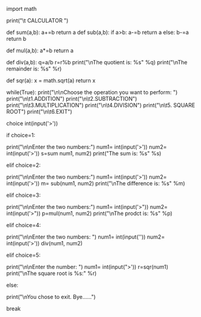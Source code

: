 import math

print("\t CALCULATOR ")

def sum(a,b):
  a+=b 
  return a
def sub(a,b):
  if a>b:
   a-=b
   return a
  else:
   b-=a
   return b

def mul(a,b):
  a*=b 
  return a

def div(a,b): 
  q=a/b
  r=r%b
  print("\nThe quotient is: %s" %q)
  print("\nThe remainder is: %s" %r)

def sqr(a): 
  x = math.sqrt(a) 
  return x

while(True):
  print("\n\nChoose the operation you want to perform: ")
  print("\n\t1.ADDITION")
  print("\n\t2.SUBTRACTION")
  print("\n\t3.MULTIPLICATION") 
  print("\n\t4.DIVISION")
  print("\n\t5. SQUARE ROOT")
  print("\n\t6.EXIT")

choice int(input('>'))

if choice=1:

 print("\n\nEnter the two numbers:")
 num1= int(input('>'))
 num2= int(input('>')) 
 s=sum num1, num2)
 print("The sum is: %s" %s)

elif choice=2:

 print("\n\nEnter the two numbers:")
 num1= int(input('>'))
 num2= int(input('>'))
 m= sub(num1, num2)
 print("\nThe difference is: %s" %m)

elif choice=3:

 print("\n\nEnter the two numbers:")
 num1= int(input('>"))
 num2= int(input('>")) 
 p=mul(num1, num2)
 print("\nThe prodct is: %s" %p)

elif choice=4:

 print("\n\nEnter the two numbers: ")
 num1= int(input(''))
 num2= int(input('>'))
 div(num1, num2)

elif choice=5:
 
 print("\n\nEnter the number: ")
 num1= int(input(">')) 
 r=sqr(num1)
 print("\nThe square root is %s:" %r)

else:

print("\nYou chose to exit. Bye......")

break
